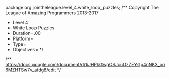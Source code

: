 package org.jointheleague.level_4.white_loop_puzzles;
/** Copyright The League of Amazing Programmers 2013-2017
 *    Level 4
 *    White Loop Puzzles
 *    Duration=.00
 *    Platform=
 *    Type=
 *    Objectives=
*/

/**
https://docs.google.com/document/d/1iJHPkGwgOSJcuOzZEYGp4nNK3_oq6MZHTSw7v_afdg8/edit
*/
